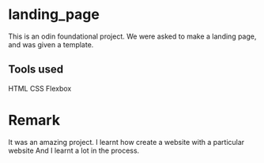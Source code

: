 # landing_page
This is an odin foundational project.
We were asked to make a landing page, and was given a template.
## Tools used
HTML
CSS Flexbox
# Remark
It was an amazing project. I learnt how create a website with a particular website
And I learnt a lot in the process.
